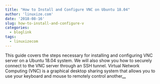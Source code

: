 ```yaml
---
title: "How to Install and Configure VNC on Ubuntu 18.04"
author: 'linuxize.com'
date: '2018-08-16'
slug: how-to-install-and-configure-v
categories:
  - bloglink
tags:
  - linuxizecom
---
```


This guide covers the steps necessary for installing and configuring VNC server on a Ubuntu 18.04 system. We will also show you how to securely connect to the VNC server through an SSH tunnel. Virtual Network Computing (VNC) is a graphical desktop sharing system that allows you to use your keyboard and mouse to remotely control another[... <i class="fas fa-external-link-alt"></i>](https://linuxize.com/post/how-to-install-and-configure-vnc-on-ubuntu-18-04/)

